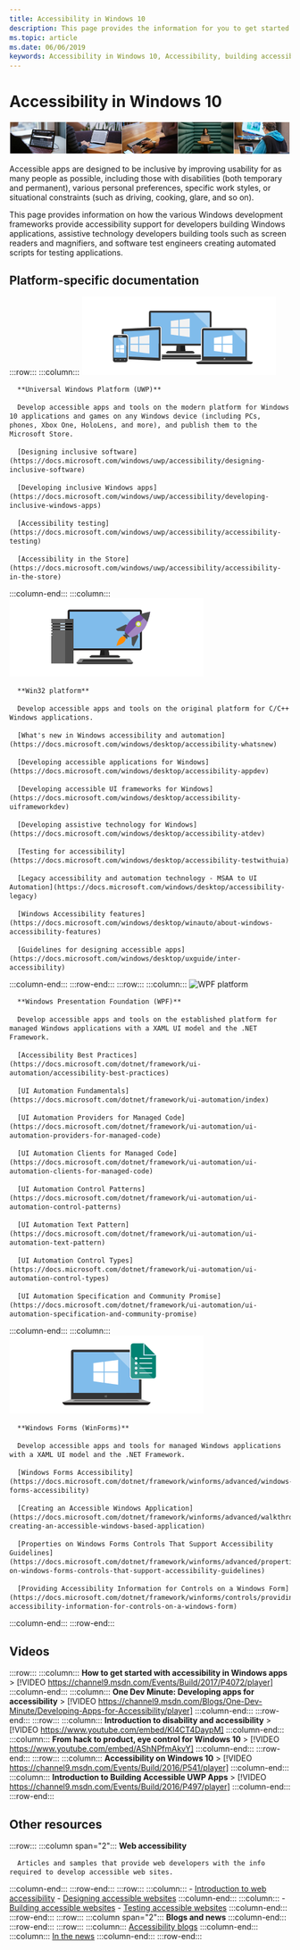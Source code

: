 ```yaml
---
title: Accessibility in Windows 10
description: This page provides the information for you to get started developing accessible Windows apps.
ms.topic: article
ms.date: 06/06/2019
keywords: Accessibility in Windows 10, Accessibility, building accessible win32 apps, building accessible UWP apps, building accessible WPF apps, building accessible WinForms apps
---
```


# Accessibility in Windows 10

![hero-accessibility-bar-smaller.png](images/hero-accessibility-bar-smaller.png)

Accessible apps are designed to be inclusive by improving usability for as many people as possible, including those with disabilities (both temporary and permanent), various personal preferences, specific work styles, or situational constraints (such as driving, cooking, glare, and so on).

This page provides information on how the various Windows development frameworks provide accessibility support for developers building Windows applications, assistive technology developers building tools such as screen readers and magnifiers, and software test engineers creating automated scripts for testing applications.

## Platform-specific documentation

:::row:::
   :::column:::
      ![Universal Windows Platform (UWP)](images/platform-uwp.png)

      **Universal Windows Platform (UWP)**

      Develop accessible apps and tools on the modern platform for Windows 10 applications and games on any Windows device (including PCs, phones, Xbox One, HoloLens, and more), and publish them to the Microsoft Store.

      [Designing inclusive software](https://docs.microsoft.com/windows/uwp/accessibility/designing-inclusive-software)

      [Developing inclusive Windows apps](https://docs.microsoft.com/windows/uwp/accessibility/developing-inclusive-windows-apps)

      [Accessibility testing](https://docs.microsoft.com/windows/uwp/accessibility/accessibility-testing)

      [Accessibility in the Store](https://docs.microsoft.com/windows/uwp/accessibility/accessibility-in-the-store)
   :::column-end:::
   :::column:::
      ![Win32 platform apps](images/platform-win32.png)

      **Win32 platform**

      Develop accessible apps and tools on the original platform for C/C++ Windows applications.

      [What's new in Windows accessibility and automation](https://docs.microsoft.com/windows/desktop/accessibility-whatsnew)

      [Developing accessible applications for Windows](https://docs.microsoft.com/windows/desktop/accessibility-appdev)

      [Developing accessible UI frameworks for Windows](https://docs.microsoft.com/windows/desktop/accessibility-uiframeworkdev)

      [Developing assistive technology for Windows](https://docs.microsoft.com/windows/desktop/accessibility-atdev)

      [Testing for accessibility](https://docs.microsoft.com/windows/desktop/accessibility-testwithuia)

      [Legacy accessibility and automation technology - MSAA to UI Automation](https://docs.microsoft.com/windows/desktop/accessibility-legacy)

      [Windows Accessibility features](https://docs.microsoft.com/windows/desktop/winauto/about-windows-accessibility-features)

      [Guidelines for designing accessible apps](https://docs.microsoft.com/windows/desktop/uxguide/inter-accessibility)
   :::column-end:::
:::row-end:::
:::row:::
   :::column:::
      ![WPF platform](images/platform-wpf2-small.png)

      **Windows Presentation Foundation (WPF)**

      Develop accessible apps and tools on the established platform for managed Windows applications with a XAML UI model and the .NET Framework.

      [Accessibility Best Practices](https://docs.microsoft.com/dotnet/framework/ui-automation/accessibility-best-practices)

      [UI Automation Fundamentals](https://docs.microsoft.com/dotnet/framework/ui-automation/index)

      [UI Automation Providers for Managed Code](https://docs.microsoft.com/dotnet/framework/ui-automation/ui-automation-providers-for-managed-code)

      [UI Automation Clients for Managed Code](https://docs.microsoft.com/dotnet/framework/ui-automation/ui-automation-clients-for-managed-code)

      [UI Automation Control Patterns](https://docs.microsoft.com/dotnet/framework/ui-automation/ui-automation-control-patterns)

      [UI Automation Text Pattern](https://docs.microsoft.com/dotnet/framework/ui-automation/ui-automation-text-pattern)

      [UI Automation Control Types](https://docs.microsoft.com/dotnet/framework/ui-automation/ui-automation-control-types)

      [UI Automation Specification and Community Promise](https://docs.microsoft.com/dotnet/framework/ui-automation/ui-automation-specification-and-community-promise)
   :::column-end:::
   :::column:::
      ![Windows Forms platform apps](images/platform-winforms.png)

      **Windows Forms (WinForms)**

      Develop accessible apps and tools for managed Windows applications with a XAML UI model and the .NET Framework.

      [Windows Forms Accessibility](https://docs.microsoft.com/dotnet/framework/winforms/advanced/windows-forms-accessibility)

      [Creating an Accessible Windows Application](https://docs.microsoft.com/dotnet/framework/winforms/advanced/walkthrough-creating-an-accessible-windows-based-application)

      [Properties on Windows Forms Controls That Support Accessibility Guidelines](https://docs.microsoft.com/dotnet/framework/winforms/advanced/properties-on-windows-forms-controls-that-support-accessibility-guidelines)

      [Providing Accessibility Information for Controls on a Windows Form](https://docs.microsoft.com/dotnet/framework/winforms/controls/providing-accessibility-information-for-controls-on-a-windows-form)
   :::column-end:::
:::row-end:::

## Videos

:::row:::
   :::column:::
      **How to get started with accessibility in Windows apps**
      > [!VIDEO https://channel9.msdn.com/Events/Build/2017/P4072/player]
   :::column-end:::
   :::column:::
      **One Dev Minute: Developing apps for accessibility**
      > [!VIDEO https://channel9.msdn.com/Blogs/One-Dev-Minute/Developing-Apps-for-Accessibility/player]
   :::column-end:::
:::row-end:::
:::row:::
   :::column:::
      **Introduction to disability and accessibility**
      > [!VIDEO https://www.youtube.com/embed/Kl4CT4DaypM]
   :::column-end:::
   :::column:::
      **From hack to product, eye control for Windows 10**
      > [!VIDEO https://www.youtube.com/embed/AShNPfmAkvY]
   :::column-end:::
:::row-end:::
:::row:::
   :::column:::
      **Accessibility on Windows 10**
      > [!VIDEO https://channel9.msdn.com/Events/Build/2016/P541/player]
   :::column-end:::
   :::column:::
      **Introduction to Building Accessible UWP Apps**
      > [!VIDEO https://channel9.msdn.com/Events/Build/2016/P497/player]
   :::column-end:::
:::row-end:::

## Other resources

:::row:::
   :::column span="2":::
      **Web accessibility**

      Articles and samples that provide web developers with the info required to develop accessible web sites.
   :::column-end:::
:::row-end:::
:::row:::
   :::column:::
      - [Introduction to web accessibility](https://docs.microsoft.com/microsoft-edge/accessibility)
      - [Designing accessible websites](https://docs.microsoft.com/microsoft-edge/accessibility/design)
   :::column-end:::
   :::column:::
      - [Building accessible websites](https://docs.microsoft.com/microsoft-edge/accessibility/build)
      - [Testing accessible websites](https://docs.microsoft.com/microsoft-edge/accessibility/test)
   :::column-end:::
:::row-end:::
:::row:::
   :::column span="2":::
      **Blogs and news**
   :::column-end:::
:::row-end:::
:::row:::
   :::column:::
      [Accessibility blogs](https://blogs.microsoft.com/accessibility/)
   :::column-end:::
   :::column:::
      [In the news](https://news.microsoft.com/presskits/accessibility/)
   :::column-end:::
:::row-end:::
